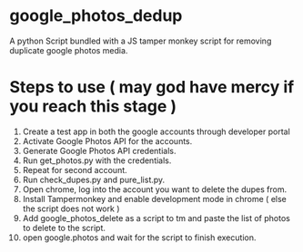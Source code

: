 # google_photos_dedup
A python Script bundled with a JS tamper monkey script for removing duplicate google photos media.

# Steps to use ( may god have mercy if you reach this stage )

1. Create a test app in both the google accounts through developer portal
2. Activate Google Photos API for the accounts.
3. Generate Google Photos API credentials.
4. Run get_photos.py with the credentials.
5. Repeat for second account.
6. Run check_dupes.py and pure_list.py.
7. Open chrome, log into the account you want to delete the dupes from.
8. Install Tampermonkey and enable development mode in chrome ( else the script does not work )
9. Add google_photos_delete as a script to tm and paste the list of photos to delete to the script.
10. open google.photos and wait for the script to finish execution.
